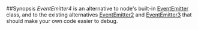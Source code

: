 ##Synopsis
_EventEmitter4_ is an alternative to node's built-in [EventEmitter](http://nodejs.org/api/events.html) class, and to the existing alternatives [EventEmitter2](https://github.com/asyncly/EventEmitter2) and [EventEmitter3](https://github.com/3rd-Eden/EventEmitter3) that should make your own code easier to debug.

